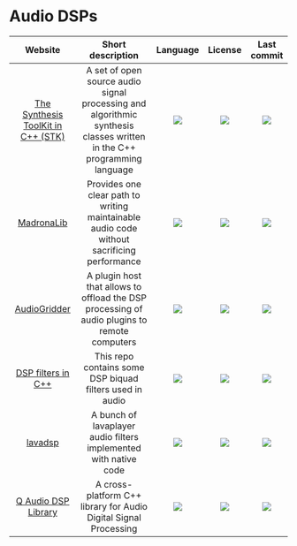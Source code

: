 # Audio DSPs
|Website|Short description|Language|License|Last commit|
|:-:|:-:|:-:|:-:|:-:|
|[The Synthesis ToolKit in C++ (STK)](https://ccrma.stanford.edu/software/stk/)|A set of open source audio signal processing and algorithmic synthesis classes written in the C++ programming language|![](https://img.shields.io/github/languages/top/thestk/stk?style=flat-square)|![](https://flat.badgen.net/github/license/thestk/stk?label=)|![](https://flat.badgen.net/github/last-commit/thestk/stk?label=)|
|[MadronaLib](https://github.com/madronalabs/madronalib)|Provides one clear path to writing maintainable audio code without sacrificing performance|![](https://img.shields.io/github/languages/top/madronalabs/madronalib?style=flat-square)|![](https://flat.badgen.net/github/license/madronalabs/madronalib?label=)|![](https://flat.badgen.net/github/last-commit/madronalabs/madronalib?label=)|
|[AudioGridder](https://github.com/apohl79/audiogridder)|A plugin host that allows to offload the DSP processing of audio plugins to remote computers|![](https://img.shields.io/github/languages/top/apohl79/audiogridder?style=flat-square)|![](https://flat.badgen.net/github/license/apohl79/audiogridder?label=)|![](https://flat.badgen.net/github/last-commit/apohl79/audiogridder?label=)|
|[DSP filters in C++](https://github.com/dimtass/DSP-Cpp-filters)|This repo contains some DSP biquad filters used in audio|![](https://img.shields.io/github/languages/top/dimtass/DSP-Cpp-filters?style=flat-square)|![](https://flat.badgen.net/github/license/dimtass/DSP-Cpp-filters?label=)|![](https://flat.badgen.net/github/last-commit/dimtass/DSP-Cpp-filters?label=)|
|[lavadsp](https://github.com/natanbc/lavadsp)|A bunch of lavaplayer audio filters implemented with native code|![](https://img.shields.io/github/languages/top/natanbc/lavadsp?style=flat-square)|![](https://flat.badgen.net/github/license/natanbc/lavadsp?label=)|![](https://flat.badgen.net/github/last-commit/natanbc/lavadsp?label=)|
|[Q Audio DSP Library](https://cycfi.github.io/q/)|A cross-platform C++ library for Audio Digital Signal Processing|![](https://img.shields.io/github/languages/top/cycfi/q?style=flat-square)|![](https://flat.badgen.net/github/license/cycfi/q?label=)|![](https://flat.badgen.net/github/last-commit/cycfi/q?label=)|
